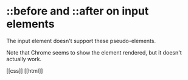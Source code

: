 # ::before and ::after on input elements

The input element doesn't support these pseudo-elements.

Note that Chrome seems to show the element rendered, but it doesn't actually work.

[[css]]
[[html]]
